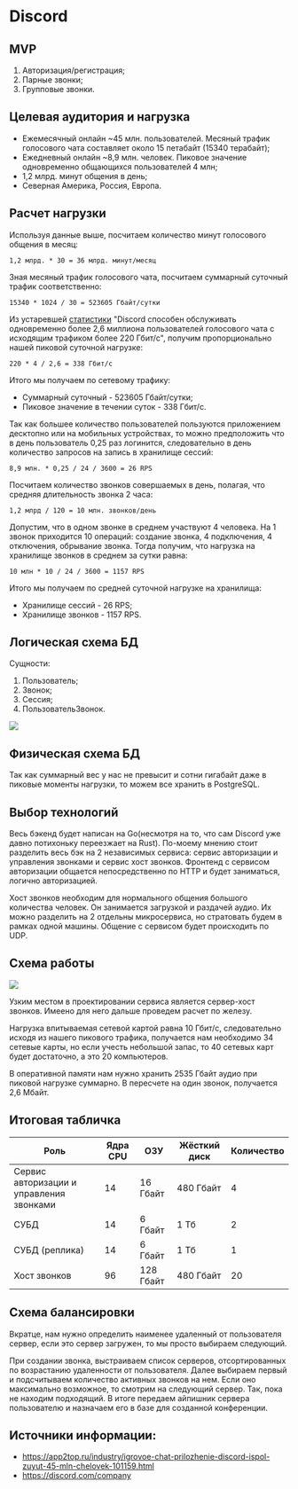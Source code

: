 # Discord

## MVP
 1. Авторизация/регистрация;
 2. Парные звонки;
 3. Групповые звонки.

## Целевая аудитория и нагрузка
 - Ежемесячный онлайн ~45 млн. пользователей. Месяный трафик голосового чата составляет около 15 петабайт (15340 терабайт);
 - Ежедневный онлайн ~8,9 млн. человек. Пиковое значение одновременно общающихся пользователей 4 млн;
 - 1,2 млрд. минут общения в день;
 - Северная Америка, Россия, Европа.

## Расчет нагрузки

Используя данные выше, посчитаем количество минут голосового общения в месяц:

    1,2 млрд. * 30 = 36 млрд. минут/месяц
    
Зная месяный трафик голосового чата, посчитаем суммарный суточный трафик соответственно:

    15340 * 1024 / 30 = 523605 Гбайт/сутки
    
Из устаревшей [статистики](https://habr.com/ru/post/423171/) "Discord способен обслуживать одновременно более 2,6 миллиона пользователей голосового чата с исходящим трафиком более 220 Гбит/с", получим пропорционально нашей пиковой суточной нагрузке:

    220 * 4 / 2,6 = 338 Гбит/с
    
Итого мы получаем по сетевому трафику:
 * Суммарный суточный - 523605 Гбайт/сутки;
 * Пиковое значение в течении суток - 338 Гбит/с.
    
Так как большее количество пользователей пользуются приложением десктопно или на мобильных устройствах, то можно предположить что в день пользователь 0,25 раз логинится, следовательно в день количество запросов на запись в хранилище сессий:

    8,9 млн. * 0,25 / 24 / 3600 = 26 RPS
    
Посчитаем количество звонков совершаемых в день, полагая, что средняя длительность звонка 2 часа:

    1,2 млрд / 120 = 10 млн. звонков/день

Допустим, что в одном звонке в среднем участвуют 4 человека. На 1 звонок приходится 10 операций: создание звонка, 4 подключения, 4 отключения, обрывание звонка.
Тогда получим, что нагрузка на хранилище звонков в среднем за сутки равна:

    10 млн * 10 / 24 / 3600 = 1157 RPS

Итого мы получаем по средней суточной нагрузке на хранилища:
 * Хранилище сессий - 26 RPS;
 * Хранилище звонков - 1157 RPS.

## Логическая схема БД

Сущности:
 1. Пользователь;
 2. Звонок;
 3. Сессия;
 4. ПользовательЗвонок.

![](https://sun9-20.userapi.com/impg/JouYkxWKDFl9t-kQEUE9QsicSM_2coRmiKRNAQ/1ovbyFuxWzU.jpg?size=839x484&quality=96&sign=b6461f8c7dbc723fa464e5714cf6c437&type=album)

## Физическая схема БД

Так как суммарный вес у нас не превысит и сотни гигабайт даже в пиковые моменты нагрузки, то можем все хранить в PostgreSQL.

## Выбор технологий

Весь бэкенд будет написан на Go(несмотря на то, что сам Discord уже давно потихоньку переезжает на Rust). По-моему мнению стоит разделить весь бэк на 2 независимых сервиса: сервис авторизации и управления звонками и сервис хост звонков. Фронтенд с сервисом авторизации общается непосредственно по HTTP и будет заниматься, логично авторизацией. 

Хост звонков необходим для нормального общения большого количества человек. Он занимается загрузкой и раздачей аудио. Их можно разделить на 2 отдельны микросервиса, но стратовать будем в рамках одной машины. Общение с сервисом будет происходить по UDP. 

## Схема работы

![](https://sun9-10.userapi.com/impg/1Ou0hRoCo26hZL-iyIY3T9KxjFnqfUSMtL-8Eg/1cMgLSHZ4cw.jpg?size=1165x529&quality=96&sign=1480a2ea228e160a34815614ba02fc09&type=album)

Узким местом в проектировании сервиса является сервер-хост звонков. Имеено для него дальше проведем расчет по железу.

Нагрузка впитываемая сетевой картой равна 10 Гбит/с, следовательно исходя из нашего пикового трафика, получается нам необходимо 34 сетевые карты, но если учесть небольшой запас, то 40 сетевых карт будет достаточно, а это 20 компьютеров.

В оперативной памяти нам нужно хранить 2535 Гбайт аудио при пиковой нагрузке суммарно. В пересчете на один звонок, получается 2,6 Мбайт.

## Итоговая табличка

| Роль                                     | Ядра CPU | ОЗУ       | Жёсткий диск | Количество |
| ---------------------------------------- | -------  | --------- | ------------ | ---------- |
| Сервис авторизации и управления звонками | 14       | 16 Гбайт  | 480 Гбайт    | 4          |
| СУБД                                     | 14       | 6 Гбайт   | 1 Тб         | 2          |
| СУБД (реплика)                           | 14       | 6 Гбайт   | 1 Тб         | 1          |
| Хост звонков                             | 96       | 128 Гбайт | 480 Гбайт    | 20         |

## Схема балансировки

Вкратце, нам нужно определить наименее удаленный от пользователя сервер, если это сервер загружен, то мы просто выбираем следующий. 

При создании звонка, выстраиваем список серверов, отсортированных по возрастанию удаленности от пользователя. Далее выбираем первый и подсчитываем количество активных звонков на нем. Если оно максимально возможное, то смотрим на следующий сервер. Так, пока не находим подходящий. В итоге передаем айпишник сервера пользователю и назначаем его в базе для созданной конференции.

## Источники информации:
 - https://app2top.ru/industry/igrovoe-chat-prilozhenie-discord-ispol-zuyut-45-mln-chelovek-101159.html
 - https://discord.com/company
